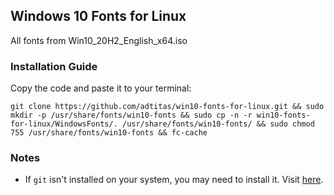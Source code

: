 ## Windows 10 Fonts for Linux
All fonts from Win10_20H2_English_x64.iso

### Installation Guide
Copy the code and paste it to your terminal:
```console
git clone https://github.com/adtitas/win10-fonts-for-linux.git && sudo mkdir -p /usr/share/fonts/win10-fonts && sudo cp -n -r win10-fonts-for-linux/WindowsFonts/. /usr/share/fonts/win10-fonts/ && sudo chmod 755 /usr/share/fonts/win10-fonts && fc-cache
```
### Notes
* If `git` isn't installed on your system, you may need to install it. Visit [here](https://git-scm.com/download/linux).
